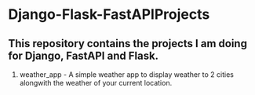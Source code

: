 # Django-Flask-FastAPIProjects

## This repository contains the projects I am doing for Django, FastAPI and Flask.

1. weather_app - A simple weather app to display weather to 2 cities alongwith the weather of your current location.